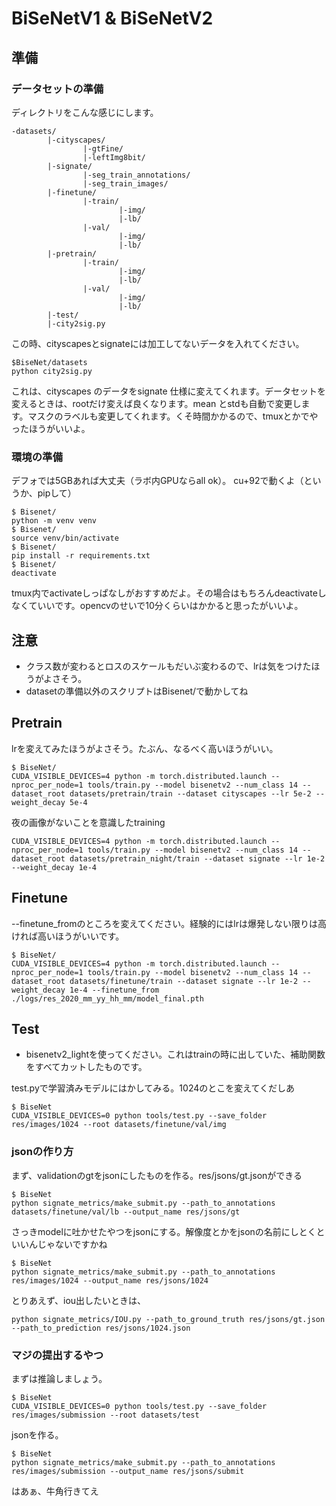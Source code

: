 # BiSeNetV1 & BiSeNetV2

## 準備

### データセットの準備
ディレクトリをこんな感じにします。
```
-datasets/
        |-cityscapes/
                |-gtFine/
                |-leftImg8bit/
        |-signate/
                |-seg_train_annotations/
                |-seg_train_images/
        |-finetune/
                |-train/
                        |-img/
                        |-lb/
                |-val/
                        |-img/
                        |-lb/
        |-pretrain/
                |-train/
                        |-img/
                        |-lb/
                |-val/
                        |-img/
                        |-lb/               
        |-test/
        |-city2sig.py
```
この時、cityscapesとsignateには加工してないデータを入れてください。
```
$BiseNet/datasets
python city2sig.py
```
これは、cityscapes のデータをsignate 仕様に変えてくれます。データセットを変えるときは、rootだけ変えば良くなります。mean とstdも自動で変更します。マスクのラベルも変更してくれます。くそ時間かかるので、tmuxとかでやったほうがいいよ。

### 環境の準備
デフォでは5GBあれば大丈夫（ラボ内GPUならall ok）。
cu+92で動くよ（というか、pipして）
```
$ Bisenet/
python -m venv venv
$ Bisenet/
source venv/bin/activate
$ Bisenet/
pip install -r requirements.txt
$ Bisenet/
deactivate
```
tmux内でactivateしっぱなしがおすすめだよ。その場合はもちろんdeactivateしなくていいです。opencvのせいで10分くらいはかかると思ったがいいよ。
## 注意
- クラス数が変わるとロスのスケールもだいぶ変わるので、lrは気をつけたほうがよさそう。
- datasetの準備以外のスクリプトはBisenet/で動かしてね

## Pretrain
lrを変えてみたほうがよさそう。たぶん、なるべく高いほうがいい。
```
$ BiseNet/
CUDA_VISIBLE_DEVICES=4 python -m torch.distributed.launch --nproc_per_node=1 tools/train.py --model bisenetv2 --num_class 14 --dataset_root datasets/pretrain/train --dataset cityscapes --lr 5e-2 --weight_decay 5e-4
```
夜の画像がないことを意識したtraining
```
CUDA_VISIBLE_DEVICES=4 python -m torch.distributed.launch --nproc_per_node=1 tools/train.py --model bisenetv2 --num_class 14 --dataset_root datasets/pretrain_night/train --dataset signate --lr 1e-2 --weight_decay 1e-4 
```
## Finetune
--finetune_fromのところを変えてください。経験的にはlrは爆発しない限りは高ければ高いほうがいいです。
```
$ BiseNet/
CUDA_VISIBLE_DEVICES=4 python -m torch.distributed.launch --nproc_per_node=1 tools/train.py --model bisenetv2 --num_class 14 --dataset_root datasets/finetune/train --dataset signate --lr 1e-2 --weight_decay 1e-4 --finetune_from ./logs/res_2020_mm_yy_hh_mm/model_final.pth
```


## Test
- bisenetv2_lightを使ってください。これはtrainの時に出していた、補助関数をすべてカットしたものです。

test.pyで学習済みモデルにはかしてみる。1024のとこを変えてくだしあ
```
$ BiseNet
CUDA_VISIBLE_DEVICES=0 python tools/test.py --save_folder res/images/1024 --root datasets/finetune/val/img 
```
### jsonの作り方

まず、validationのgtをjsonにしたものを作る。res/jsons/gt.jsonができる
```
$ BiseNet
python signate_metrics/make_submit.py --path_to_annotations datasets/finetune/val/lb --output_name res/jsons/gt
```
さっきmodelに吐かせたやつをjsonにする。解像度とかをjsonの名前にしとくといいんじゃないですかね
```
$ BiseNet
python signate_metrics/make_submit.py --path_to_annotations res/images/1024 --output_name res/jsons/1024
```
とりあえず、iou出したいときは、
```
python signate_metrics/IOU.py --path_to_ground_truth res/jsons/gt.json --path_to_prediction res/jsons/1024.json
```

### マジの提出するやつ
まずは推論しましょう。
```
$ BiseNet
CUDA_VISIBLE_DEVICES=0 python tools/test.py --save_folder res/images/submission --root datasets/test
```
jsonを作る。
```
$ BiseNet
python signate_metrics/make_submit.py --path_to_annotations res/images/submission --output_name res/jsons/submit
```

はあぁ、牛角行きてえ
 